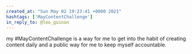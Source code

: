 ```yaml
---
created_at: "Sun May 02 19:23:41 +0000 2021"
hashtags: ['MayContentChallenge']
in_reply_to: @leo_guinan
---
```


my #MayContentChallenge is a way for me to get into the habit of creating content daily and a public way for me to keep myself accountable.
